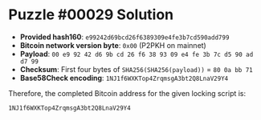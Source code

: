 # Puzzle #00029 Solution

- **Provided hash160**: `e99242d69bcd26f6389309e4fe3b7cd590add799`
- **Bitcoin network version byte**: `0x00` (P2PKH on mainnet)
- **Payload**: `00 e9 92 42 d6 9b cd 26 f6 38 93 09 e4 fe 3b 7c d5 90 ad d7 99`
- **Checksum**: First four bytes of `SHA256(SHA256(payload))` = `80 0a bb 71`
- **Base58Check encoding**: `1NJ1f6WXKTop4ZrqmsgA3bt2Q8LnaV29Y4`

Therefore, the completed Bitcoin address for the given locking script is:

```
1NJ1f6WXKTop4ZrqmsgA3bt2Q8LnaV29Y4
```
